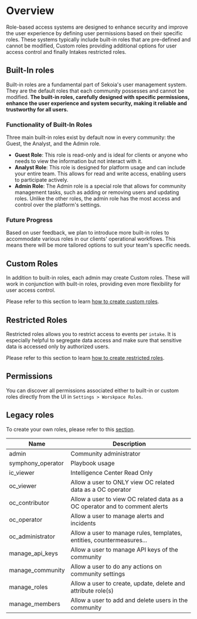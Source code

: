 # Overview

Role-based access systems are designed to enhance security and improve the user experience by defining user permissions based on their specific roles. These systems typically include built-in roles that are pre-defined and cannot be modified, Custom roles providing additional options for user access control and finally Intakes restricted roles.

## Built-In roles

Built-in roles are a fundamental part of Sekoia's user management system. They are the default roles that each community possesses and cannot be modified. **The built-in roles, carefully designed with specific permissions, enhance the user experience and system security, making it reliable and trustworthy for all users.**

### Functionality of Built-In Roles

Three main built-in roles exist by default now in every community: the Guest, the Analyst, and the Admin role.

-   **Guest Role**: This role is read-only and is ideal for clients or anyone who needs to view the information but not interact with it.
-   **Analyst Role**: This role is designed for platform usage and can include your entire team. This allows for read and write access, enabling users to participate actively.
-   **Admin Role**: The Admin role is a special role that allows for community management tasks, such as adding or removing users and updating roles. Unlike the other roles, the admin role has the most access and control over the platform's settings.

### Future Progress

Based on user feedback, we plan to introduce more built-in roles to accommodate various roles in our clients' operational workflows. This means there will be more tailored options to suit your team's specific needs.

## Custom Roles

In addition to built-in roles, each admin may create Custom roles. These will work in conjunction with built-in roles, providing even more flexibility for user access control.

Please refer to this section to learn [how to create custom roles](custom_roles.md).  

## Restricted Roles

Restricted roles allows you to restrict access to events per `intake`. It is especially helpful to segregate data access and make sure that sensitive data is accessed only by authorized users. 

Please refer to this section to learn [how to create restricted roles](restricted_roles.md).  



## Permissions

You can discover all permissions associated either to built-in or custom roles directly from the UI in `Settings > Worskpace Roles`. 

## Legacy roles

To create your own roles, please refer to this [section](https://docs.sekoia.io/getting_started/manage_users/#create-custom-roles).

| Name              | Description                                                                 |
| ----------------- | --------------------------------------------------------------------------- |
| admin             | Community administrator                                                     |
| symphony_operator | Playbook usage                                                              |
| ic_viewer         | Intelligence Center Read Only                                               |
| oc_viewer         | Allow a user to ONLY view OC related data as a OC operator                  |
| oc_contributor    | Allow a user to view OC related data as a OC operator and to comment alerts |
| oc_operator       | Allow a user to manage alerts and incidents                                 |
| oc_administrator  | Allow a user to manage rules, templates, entities, countermeasures...       |
| manage_api_keys   | Allow a user to manage API keys of the community                            |
| manage_community  | Allow a user to do any actions on community settings                        |
| manage_roles      | Allow a user to create, update, delete and attribute role(s)                |
| manage_members    | Allow a user to add and delete users in the community                       |
